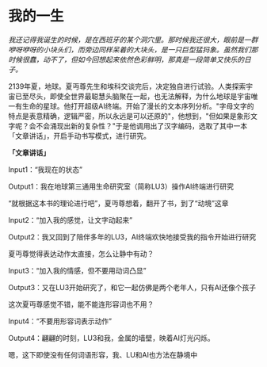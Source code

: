 # 我的一生

*我还记得我诞生的时候，是在西班牙的某个洞穴里。那时候我还很大，眼前是一群咿呀咿呀的小块头们，而旁边同样呆着的大块头，是一只巨型猛犸象。虽然我们那时候很蠢，动不了，但如今回想起来依然色彩鲜明，那真是一段简单又快乐的日子。*

2139年夏，地球。夏丏尊先生和埃科交谈完后，决定独自进行试验。人类探索宇宙已至尽头，即使全世界最聪慧头脑聚在一起，也无法解释，为什么地球是宇宙唯一有生命的星球。他打开超级AI终端。开始了漫长的文本序列分析。"字母文字的特点是表意精确，逻辑严密，所以永远是可以还原的"，他想到，"但如果是象形文字呢？会不会涌现出新的复杂性？"于是他调用出了汉字编码，选取了其中一本「文章讲话」，开启手动书写模式，进行研究。

**「文章讲话」**

Input1：“我现在的状态”

Output1：我在地球第三通用生命研究室（简称LU3）操作AI终端进行研究

“就根据这本书的理论进行吧”，夏丏尊想着，翻开了书，到了“动境”这章

Input2：“加入我的感觉，让文字动起来”

Output2：我又回到了陪伴多年的LU3，AI终端欢快地接受我的指令开始进行研究

夏丏尊觉得表达动作太直接，怎么让静中有动？

Input3：“加入我的情感，但不要用动词凸显”

Output3：又在LU3开始研究了，和它一起仿佛是两个老年人，只有AI还像个孩子

这次夏丏尊感觉不错，能不能连形容词也不用？

Input4：“不要用形容词表示动作”

Output4：翩翩的时刻，LU3和我，金属的墙壁，映着AI灯光闪烁。

嗯，这下即使没有任何词语形容，我、LU和AI也方法在静境中